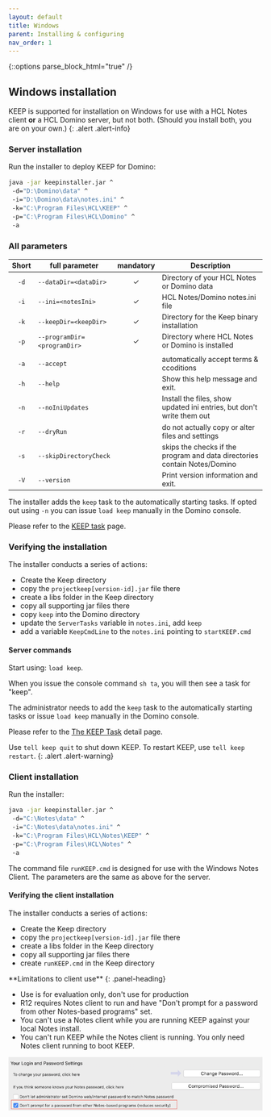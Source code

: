 ```yaml
---
layout: default
title: Windows
parent: Installing & configuring
nav_order: 1
---
```


{::options parse_block_html="true" /}

## Windows installation

KEEP is supported for installation on Windows for use with a HCL Notes client **or** a HCL Domino server, but not both. (Should you install both, you are on your own.)
{: .alert .alert-info}

### Server installation

Run the installer to deploy KEEP for Domino:

```bash
java -jar keepinstaller.jar ^
 -d="D:\Domino\data" ^
 -i="D:\Domino\data\notes.ini" ^
 -k="C:\Program Files\HCL\KEEP" ^
 -p="C:\Program Files\HCL\Domino" ^
 -a
```

### All parameters

| Short | full parameter              | mandatory | Description                                                                     |
| :---: | --------------------------- | :-------: | ------------------------------------------------------------------------------- |
| `-d`  | `--dataDir=<dataDir>`       |     ✓     | Directory of your HCL Notes or Domino data                                      |
| `-i`  | `--ini=<notesIni>`          |     ✓     | HCL Notes/Domino notes.ini file                                                 |
| `-k`  | `--keepDir=<keepDir>`       |     ✓     | Directory for the Keep binary installation                                      |
| `-p`  | `--programDir=<programDir>` |     ✓     | Directory where HCL Notes or Domino is installed                                |
|       |                             |           |
| `-a`  | `--accept`                  |           | automatically accept terms & ccoditions                                         |
| `-h`  | `--help`                    |           | Show this help message and exit.                                                |
| `-n`  | `--noIniUpdates`            |           | Install the files, show updated ini entries, but don't write them out           |
| `-r`  | `--dryRun`                  |           | do not actually copy or alter files and settings                                |
| `-s`  | `--skipDirectoryCheck`      |           | skips the checks if the program and data directories<br /> contain Notes/Domino |
| `-V`  | `--version`                 |           | Print version information and exit.                                             |

The installer adds the `keep` task to the automatically starting tasks. If opted out using `-n` you can issue `load keep` manually in the Domino console.

Please refer to the [KEEP task](../../../usingkeep/keeptask) page.

### Verifying the installation

The installer conducts a series of actions:

- Create the Keep directory
- copy the `projectkeep[version-id].jar` file there
- create a libs folder in the Keep directory
- copy all supporting jar files there
- copy `keep` into the Domino directory
- update the `ServerTasks` variable in `notes.ini`, add `keep`
- add a variable `KeepCmdLine` to the `notes.ini` pointing to `startKEEP.cmd`

#### Server commands

Start using: `load keep`.

When you issue the console command `sh ta`, you will then see a task for "keep".

The administrator needs to add the `keep` task to the automatically starting tasks or issue `load keep` manually in the Domino console.

Please refer to the [The KEEP Task](../../usingkeep/keeptask) detail page.

Use `tell keep quit` to shut down KEEP. To restart KEEP, use `tell keep restart`.
{: .alert .alert-warning}

### Client installation

Run the installer:

```bash
java -jar keepinstaller.jar ^
 -d="C:\Notes\data" ^
 -i="C:\Notes\data\notes.ini" ^
 -k="C:\Program Files\HCL\Notes\KEEP" ^
 -p="C:\Program Files\HCL\Notes" ^
 -a
```

The command file `runKEEP.cmd` is designed for use with the Windows Notes Client. The parameters are the same as above for the server.

#### Verifying the client installation

The installer conducts a series of actions:

- Create the Keep directory
- copy the `projectkeep[version-id].jar` file there
- create a libs folder in the Keep directory
- copy all supporting jar files there
- create `runKEEP.cmd` in the Keep directory

<div class="panel panel-danger">
**Limitations to client use**
{: .panel-heading}
<div class="panel-body">

- Use is for evaluation only, don't use for production
- R12 requires Notes client to run and have "Don't prompt for a password from other Notes-based programs" set.
- You can't use a Notes client while you are running KEEP against your local Notes install.
- You can't run KEEP while the Notes client is running. You only need Notes client running to boot KEEP.

![Notes security](../../assets/images/NotesSecurity.png)

</div></div>
